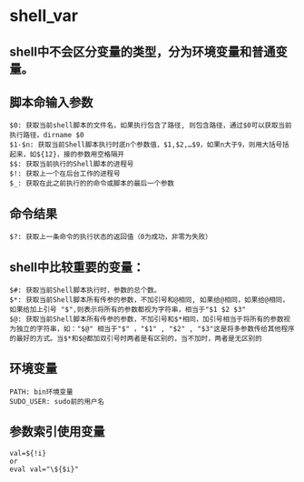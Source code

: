 
# shell_var

## shell中不会区分变量的类型，分为环境变量和普通变量。

## 脚本命输入参数
    $0: 获取当前shell脚本的文件名，如果执行包含了路径, 则包含路径，通过$0可以获取当前执行路径，dirname $0
    $1-$n: 获取当前Shell脚本执行时底n个参数值，$1,$2,…$9，如果n大于9，则用大括号括起来，如${12}，接的参数用空格隔开
    $$: 获取当前执行的Shell脚本的进程号
    $!: 获取上一个在后台工作的进程号
    $_: 获取在此之前执行的的命令或脚本的最后一个参数

## 命令结果
    $?: 获取上一条命令的执行状态的返回值（0为成功，非零为失败）

## shell中比较重要的变量：
    $#: 获取当前Shell脚本执行时，参数的总个数。
    $*: 获取当前Shell脚本所有传参的参数，不加引号和@相同, 如果给@相同，如果给@相同，如果给加上引号 "$",则表示将所有的参数都视为字符串，相当于"$1 $2 $3"
    $@: 获取当前Shell脚本所有传参的参数，不加引号和$*相同，加引号相当于将所有的参数视为独立的字符串，如："$@" 相当于"$" ，"$1" , "$2" , "$3"这是将多参数传给其他程序的最好的方式。当$*和$@都加双引号时两者是有区别的，当不加时，两者是无区别的

## 环境变量
    PATH: bin环境变量
    SUDO_USER: sudo前的用户名

## 参数索引使用变量
    val=${!i}
    or
    eval val="\${$i}"
